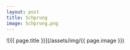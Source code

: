 ```yaml
---
layout: post
title: Schprung
image: Schprung.png
---
```


<span class="lightbox-trigger">
![{{ page.title }}](/assets/img/{{ page.image }})
</span>
